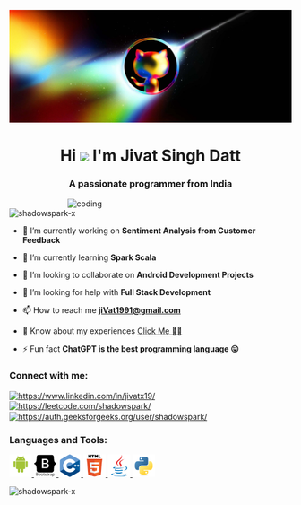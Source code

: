 ![logo](https://github.com/sHadowSparK-X/sHadowSparK-X/blob/main/github-universe-1920x768.png)

<h1 align="center">Hi <img src="https://media.giphy.com/media/hvRJCLFzcasrR4ia7z/giphy.gif" width="30px"/> I'm Jivat Singh Datt</h1>
<h3 align="center">A passionate programmer from India</h3>

<img align="right" alt="coding" width="400" src="https://apexx77.github.io/website/images/pro.gif">

<p align="left"> <img src="https://komarev.com/ghpvc/?username=shadowspark-x&label=Profile%20views&color=0e75b6&style=flat" alt="shadowspark-x" /> </p>

- 🔭 I’m currently working on **Sentiment Analysis from Customer Feedback**

- 🌱 I’m currently learning **Spark Scala**

- 👯 I’m looking to collaborate on **Android Development Projects**

- 🤝 I’m looking for help with **Full Stack Development**

- 📫 How to reach me **jiVat1991@gmail.com**

- 📄 Know about my experiences <a href="https://drive.google.com/file/d/19uN9TpTCIPlhQOM3fSfCSb22sV-7jcu_/view?usp=sharing">Click Me 🐱‍👤</a>

- ⚡ Fun fact **ChatGPT is the best programming language 😜**

<h3 align="left">Connect with me:</h3>
<p align="left">
<a href="https://linkedin.com/in/https://www.linkedin.com/in/jivatx19/" target="blank"><img align="center" src="https://raw.githubusercontent.com/rahuldkjain/github-profile-readme-generator/master/src/images/icons/Social/linked-in-alt.svg" alt="https://www.linkedin.com/in/jivatx19/" height="30" width="40" /></a>
<a href="https://www.leetcode.com/https://leetcode.com/shadowspark/" target="blank"><img align="center" src="https://raw.githubusercontent.com/rahuldkjain/github-profile-readme-generator/master/src/images/icons/Social/leet-code.svg" alt="https://leetcode.com/shadowspark/" height="30" width="40" /></a>
<a href="https://auth.geeksforgeeks.org/user/https://auth.geeksforgeeks.org/user/shadowspark/" target="blank"><img align="center" src="https://raw.githubusercontent.com/rahuldkjain/github-profile-readme-generator/master/src/images/icons/Social/geeks-for-geeks.svg" alt="https://auth.geeksforgeeks.org/user/shadowspark/" height="30" width="40" /></a>
</p>

<h3 align="left">Languages and Tools:</h3>
<p align="left"> <a href="https://developer.android.com" target="_blank" rel="noreferrer"> <img src="https://raw.githubusercontent.com/devicons/devicon/master/icons/android/android-original-wordmark.svg" alt="android" width="40" height="40"/> </a> <a href="https://getbootstrap.com" target="_blank" rel="noreferrer"> <img src="https://raw.githubusercontent.com/devicons/devicon/master/icons/bootstrap/bootstrap-plain-wordmark.svg" alt="bootstrap" width="40" height="40"/> </a> <a href="https://www.w3schools.com/cpp/" target="_blank" rel="noreferrer"> <img src="https://raw.githubusercontent.com/devicons/devicon/master/icons/cplusplus/cplusplus-original.svg" alt="cplusplus" width="40" height="40"/> </a> <a href="https://www.w3.org/html/" target="_blank" rel="noreferrer"> <img src="https://raw.githubusercontent.com/devicons/devicon/master/icons/html5/html5-original-wordmark.svg" alt="html5" width="40" height="40"/> </a> <a href="https://www.java.com" target="_blank" rel="noreferrer"> <img src="https://raw.githubusercontent.com/devicons/devicon/master/icons/java/java-original.svg" alt="java" width="40" height="40"/> </a> <a href="https://www.python.org" target="_blank" rel="noreferrer"> <img src="https://raw.githubusercontent.com/devicons/devicon/master/icons/python/python-original.svg" alt="python" width="40" height="40"/> </a> </p>

<p><img align="left" src="https://github-readme-stats.vercel.app/api/top-langs?username=shadowspark-x&show_icons=true&locale=en&layout=compact" alt="shadowspark-x" /></p>

